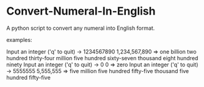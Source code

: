 # Convert-Numeral-In-English
A python script to convert any numeral into English format.

examples:

Input an integer ('q' to quit) -> 1234567890
1,234,567,890 => one billion two hundred thirty-four million five hundred sixty-seven thousand eight hundred ninety
Input an integer ('q' to quit) -> 0
0 => zero
Input an integer ('q' to quit) -> 5555555
5,555,555 => five million five hundred fifty-five thousand five hundred fifty-five
